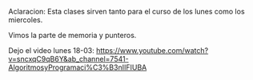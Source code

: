 Aclaracion: Esta clases sirven tanto para el curso de los lunes como los miercoles.

Vimos la parte de memoria y punteros.

Dejo el video lunes 18-03: https://www.youtube.com/watch?v=sncxqC9qB6Y&ab_channel=7541-AlgoritmosyProgramaci%C3%B3nIIFIUBA

